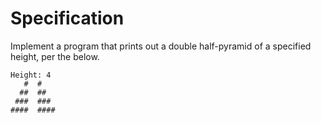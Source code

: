 # Specification

Implement a program that prints out a double half-pyramid of a specified height, per the below.

```
Height: 4
   #  #
  ##  ##
 ###  ###
####  ####
```